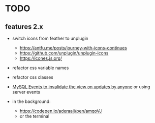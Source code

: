 # TODO

## features 2.x

- switch icons from feather to unplugin

  - https://antfu.me/posts/journey-with-icons-continues
  - https://github.com/unplugin/unplugin-icons
  - https://icones.js.org/

- refactor css variable names
- refactor css classes

- [MySQL Events to invalidate the view on updates by anyone](https://github.com/rodrigogs/mysql-events) or using server events

- in the background:
  - https://codepen.io/aderaaij/pen/amqoVJ
  - or the terminal
